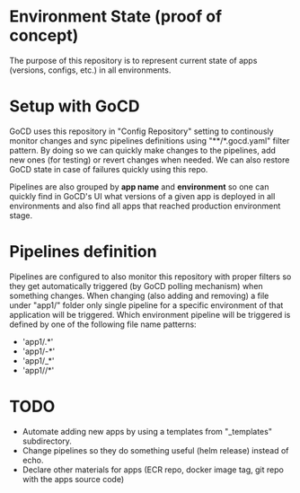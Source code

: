 # Environment State (proof of concept)

The purpose of this repository is to represent current state of apps (versions, configs, etc.) in all environments.

# Setup with GoCD

GoCD uses this repository in "Config Repository" setting to continously monitor changes and sync pipelines definitions using "\*\*/\*.gocd.yaml" filter pattern. By doing so we can quickly make changes to the pipelines, add new ones (for testing) or revert changes when needed. We can also restore GoCD state in case of failures quickly using this repo.

Pipelines are also grouped by **app name** and **environment** so one can quickly find in GoCD's UI what versions of a given app is deployed in all environments and also find all apps that reached production environment stage.

# Pipelines definition

Pipelines are configured to also monitor this repository with proper filters so they get automatically triggered (by GoCD polling mechanism) when something changes. When changing (also adding and removing) a file under "app1/" folder only single pipeline for a specific environment of that application will be triggered. Which environment pipeline will be triggered is defined by one of the following file name patterns:
- 'app1/<environment>.*'
- 'app1/<environment>-*'
- 'app1/<environment>_*'
- 'app1/<environment>/*'

# TODO

- Automate adding new apps by using a templates from "_templates" subdirectory.
- Change pipelines so they do something useful (helm release) instead of echo.
- Declare other materials for apps (ECR repo, docker image tag, git repo with the apps source code)
